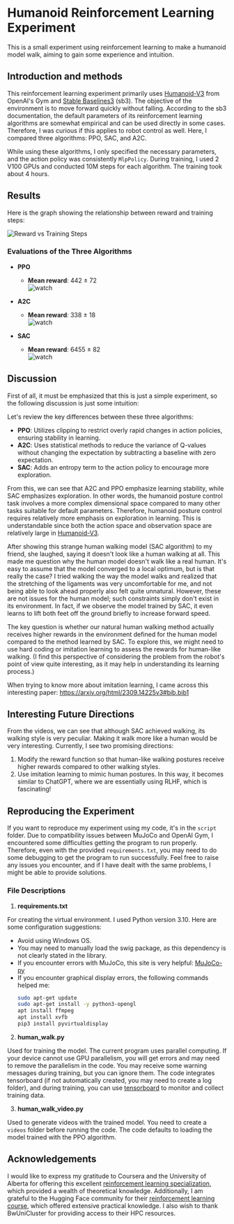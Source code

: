 
# Humanoid Reinforcement Learning Experiment

This is a small experiment using reinforcement learning to make a humanoid model walk, aiming to gain some experience and intuition.

## Introduction and methods

This reinforcement learning experiment primarily uses [Humanoid-V3](https://gymnasium.farama.org/environments/mujoco/humanoid/) from OpenAI's Gym and [Stable Baselines3](https://github.com/DLR-RM/stable-baselines3) (sb3). The objective of the environment is to move forward quickly without falling. According to the sb3 documentation, the default parameters of its reinforcement learning algorithms are somewhat empirical and can be used directly in some cases. Therefore, I was curious if this applies to robot control as well. Here, I compared three algorithms: PPO, SAC, and A2C.

While using these algorithms, I only specified the necessary parameters, and the action policy was consistently `MlpPolicy`. During training, I used 2 V100 GPUs and conducted 10M steps for each algorithm. The training took about 4 hours.

## Results
Here is the graph showing the relationship between reward and training steps:

![Reward vs Training Steps](./train_rewards/reward.png)

### Evaluations of the Three Algorithms
- **PPO**
  - **Mean reward**: 442 ± 72  
    ![watch](./videos/PPO.gif)

- **A2C**
  - **Mean reward**: 338 ± 18  
    ![watch](./videos/A2C.gif)

- **SAC**
  - **Mean reward**: 6455 ± 82  
    ![watch](./videos/SAC.gif)

## Discussion

First of all, it must be emphasized that this is just a simple experiment, so the following discussion is just some intuition:

Let's review the key differences between these three algorithms:
- **PPO**: Utilizes clipping to restrict overly rapid changes in action policies, ensuring stability in learning.
- **A2C**: Uses statistical methods to reduce the variance of Q-values without changing the expectation by subtracting a baseline with zero expectation.
- **SAC**: Adds an entropy term to the action policy to encourage more exploration.

From this, we can see that A2C and PPO emphasize learning stability, while SAC emphasizes exploration. In other words, the humanoid posture control task involves a more complex dimensional space compared to many other tasks suitable for default parameters. Therefore, humanoid posture control requires relatively more emphasis on exploration in learning. This is understandable since both the action space and observation space are relatively large in [Humanoid-V3](https://gymnasium.farama.org/environments/mujoco/humanoid/).

After showing this strange human walking model (SAC algorithm) to my friend, she laughed, saying it doesn't look like a human walking at all. This made me question why the human model doesn't walk like a real human. It's easy to assume that the model converged to a local optimum, but is that really the case? I tried walking the way the model walks and realized that the stretching of the ligaments was very uncomfortable for me, and not being able to look ahead properly also felt quite unnatural. However, these are not issues for the human model; such constraints simply don't exist in its environment. In fact, if we observe the model trained by SAC, it even learns to lift both feet off the ground briefly to increase forward speed.

The key question is whether our natural human walking method actually receives higher rewards in the environment defined for the human model compared to the method learned by SAC. To explore this, we might need to use hard coding or imitation learning to assess the rewards for human-like walking.
(I find this perspective of considering the problem from the robot's point of view quite interesting, as it may help in understanding its learning process.)

When trying to know more about imitation learning, I came across this interesting paper: https://arxiv.org/html/2309.14225v3#bib.bib1

## Interesting Future Directions

From the videos, we can see that although SAC achieved walking, its walking style is very peculiar. Making it walk more like a human would be very interesting. Currently, I see two promising directions:
1. Modify the reward function so that human-like walking postures receive higher rewards compared to other walking styles.
2. Use imitation learning to mimic human postures. In this way, it becomes similar to ChatGPT, where we are essentially using RLHF, which is fascinating!

## Reproducing the Experiment

If you want to reproduce my experiment using my code, it's in the `script` folder. Due to compatibility issues between MuJoCo and OpenAI Gym, I encountered some difficulties getting the program to run properly. Therefore, even with the provided `requirements.txt`, you may need to do some debugging to get the program to run successfully. Feel free to raise any issues you encounter, and if I have dealt with the same problems, I might be able to provide solutions.

### File Descriptions

1. **requirements.txt**

For creating the virtual environment. I used Python version 3.10. Here are some configuration suggestions:
- Avoid using Windows OS.
- You may need to manually load the swig package, as this dependency is not clearly stated in the library.
- If you encounter errors with MuJoCo, this site is very helpful: [MuJoCo-py](https://github.com/openai/mujoco-py?tab=readme-ov-file)
- If you encounter graphical display errors, the following commands helped me:
    ```bash
    sudo apt-get update
    sudo apt-get install -y python3-opengl
    apt install ffmpeg
    apt install xvfb
    pip3 install pyvirtualdisplay
    ```

2. **human_walk.py**

Used for training the model. The current program uses parallel computing. If your device cannot use GPU parallelism, you will get errors and may need to remove the parallelism in the code. You may receive some warning messages during training, but you can ignore them. The code integrates tensorboard (if not automatically created, you may need to create a log folder), and during training, you can use [tensorboard](https://stable-baselines3.readthedocs.io/en/v2.1.0_a/guide/tensorboard.html) to monitor and collect training data.

3. **human_walk_video.py**

Used to generate videos with the trained model. You need to create a `videos` folder before running the code. The code defaults to loading the model trained with the PPO algorithm.

## Acknowledgements

I would like to express my gratitude to Coursera and the University of Alberta for offering this excellent [reinforcement learning specialization](https://www.coursera.org/specializations/reinforcement-learning), which provided a wealth of theoretical knowledge. Additionally, I am grateful to the Hugging Face community for their [reinforcement learning course](https://huggingface.co/learn/deep-rl-course/unit0/introduction), which offered extensive practical knowledge. I also wish to thank BwUniCluster for providing access to their HPC resources.


